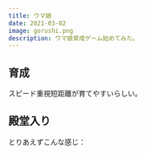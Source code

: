 ```yaml
---
title: ウマ娘
date: 2021-03-02
image: gorushi.png
description: ウマ娘育成ゲーム始めてみた。
---
```


## 育成
スピード重視短距離が育てやすいらしい。

## 殿堂入り
とりあえずこんな感じ：
<Image filename="umamusume.png"/>

